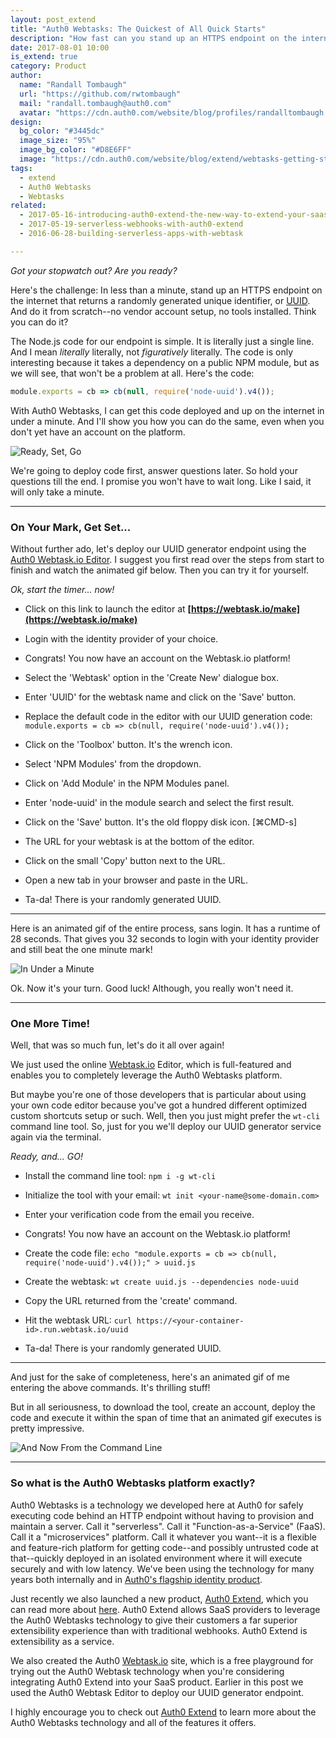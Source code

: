 ```yaml
---
layout: post_extend
title: "Auth0 Webtasks: The Quickest of All Quick Starts"
description: "How fast can you stand up an HTTPS endpoint on the internet? With Auth0 Webtasks, you can go from code to done in less than a minute."
date: 2017-08-01 10:00
is_extend: true
category: Product
author: 
  name: "Randall Tombaugh"
  url: "https://github.com/rwtombaugh"
  mail: "randall.tombaugh@auth0.com"
  avatar: "https://cdn.auth0.com/website/blog/profiles/randalltombaugh.png"
design: 
  bg_color: "#3445dc"
  image_size: "95%"
  image_bg_color: "#D8E6FF"
  image: "https://cdn.auth0.com/website/blog/extend/webtasks-getting-started/stopwatch.png"
tags: 
  - extend
  - Auth0 Webtasks
  - Webtasks
related:
  - 2017-05-16-introducing-auth0-extend-the-new-way-to-extend-your-saas
  - 2017-05-19-serverless-webhooks-with-auth0-extend
  - 2016-06-28-building-serverless-apps-with-webtask

---
```


*Got your stopwatch out? Are you ready?*

Here's the challenge: In less than a minute, stand up an HTTPS endpoint on the internet that returns a randomly generated unique identifier, or [UUID](https://en.wikipedia.org/wiki/Universally_unique_identifier). And do it from scratch--no vendor account setup, no tools installed. Think you can do it?

The Node.js code for our endpoint is simple. It is literally just a single line. And I mean *literally* literally, not *figuratively* literally. The code is only interesting because it takes a dependency on a public NPM module, but as we will see, that won't be a problem at all. Here's the code:

```javascript
module.exports = cb => cb(null, require('node-uuid').v4());
```

With Auth0 Webtasks, I can get this code deployed and up on the internet in under a minute. And I'll show you how you can do the same, even when you don't yet have an account on the platform.

![Ready, Set, Go](https://cdn.auth0.com/website/blog/extend/webtasks-getting-started/stopwatch.jpg)

We're going to deploy code first, answer questions later. So hold your questions till the end. I promise you won't have to wait long. Like I said, it will only take a minute.

---

### On Your Mark, Get Set...

Without further ado, let's deploy our UUID generator endpoint using the [Auth0 Webtask.io Editor](https://webtask.io/make). I suggest you first read over the steps from start to finish and watch the animated gif below. Then you can try it for yourself. 

*Ok, start the timer... now!*

- Click on this link to launch the editor at **[https://webtask.io/make](https://webtask.io/make)**

- Login with the identity provider of your choice. 

- Congrats! You now have an account on the Webtask.io platform!

- Select the 'Webtask' option in the 'Create New' dialogue box.

- Enter 'UUID' for the webtask name and click on the 'Save' button.

- Replace the default code in the editor with our UUID generation code: `module.exports = cb => cb(null, require('node-uuid').v4());`

- Click on the 'Toolbox' button. It's the wrench icon.

- Select 'NPM Modules' from the dropdown.

- Click on 'Add Module' in the NPM Modules panel.

- Enter 'node-uuid' in the module search and select the first result.

- Click on the 'Save' button. It's the old floppy disk icon. [⌘CMD-s]

- The URL for your webtask is at the bottom of the editor.

- Click on the small 'Copy' button next to the URL.

- Open a new tab in your browser and paste in the URL.

- Ta-da! There is your randomly generated UUID.

---

Here is an animated gif of the entire process, sans login. It has a runtime of 28 seconds. That gives you 32 seconds to login with your identity provider and still beat the one minute mark!

![In Under a Minute](https://cdn.auth0.com/website/blog/extend/webtasks-getting-started/editor2.gif)

Ok. Now it's your turn. Good luck! Although, you really won't need it.

---

### One More Time!

Well, that was so much fun, let's do it all over again! 

We just used the online [Webtask.io](https://webtask.io/make) Editor, which is full-featured and enables you to completely leverage the Auth0 Webtasks platform. 

But maybe you're one of those developers that is particular about using your own code editor because you've got a hundred different optimized custom shortcuts setup or such. Well, then you just might prefer the `wt-cli` command line tool. So, just for you we'll deploy our UUID generator service again via the terminal. 

*Ready, and... GO!*

- Install the command line tool: `npm i -g wt-cli`

- Initialize the tool with your email: `wt init <your-name@some-domain.com>`

- Enter your verification code from the email you receive.

- Congrats! You now have an account on the Webtask.io platform!

- Create the code file: `echo "module.exports = cb => cb(null, require('node-uuid').v4());" > uuid.js`

- Create the webtask: `wt create uuid.js --dependencies node-uuid`

- Copy the URL returned from the 'create' command.

- Hit the webtask URL: `curl https://<your-container-id>.run.webtask.io/uuid`

- Ta-da! There is your randomly generated UUID.

---

And just for the sake of completeness, here's an animated gif of me entering the above commands. It's thrilling stuff!

But in all seriousness, to download the tool, create an account, deploy the code and execute it within the span of time that an animated gif executes is pretty impressive.

![And Now From the Command Line](https://cdn.auth0.com/website/blog/extend/webtasks-getting-started/cmd-line.gif)

---

### So what is the Auth0 Webtasks platform exactly?

Auth0 Webtasks is a technology we developed here at Auth0 for safely executing code behind an HTTP endpoint without having to provision and maintain a server. Call it "serverless". Call it "Function-as-a-Service" (FaaS). Call it a "microservices" platform. Call it whatever you want--it is a flexible and feature-rich platform for getting code--and possibly untrusted code at that--quickly deployed in an isolated environment where it will execute securely and with low latency. We've been using the technology for many years both internally and in [Auth0's flagship identity product](https://auth0.com).

Just recently we also launched a new product, [Auth0 Extend](https://authom.com/extend), which you can read more about [here](https://auth0.com/blog/introducing-auth0-extend-the-new-way-to-extend-your-saas/). Auth0 Extend allows SaaS providers to leverage the Auth0 Webtasks technology to give their customers a far superior extensibility experience than with traditional webhooks. Auth0 Extend is extensibility as a service.

We also created the Auth0 [Webtask.io](https://webtask.io/) site, which is a free playground for trying out the Auth0 Webtask technology when you're considering integrating Auth0 Extend into your SaaS product. Earlier in this post we used the Auth0 Webtask Editor to deploy our UUID generator endpoint.

I highly encourage you to check out [Auth0 Extend](https://authom.com/extend) to learn more about the Auth0 Webtasks technology and all of the features it offers.


